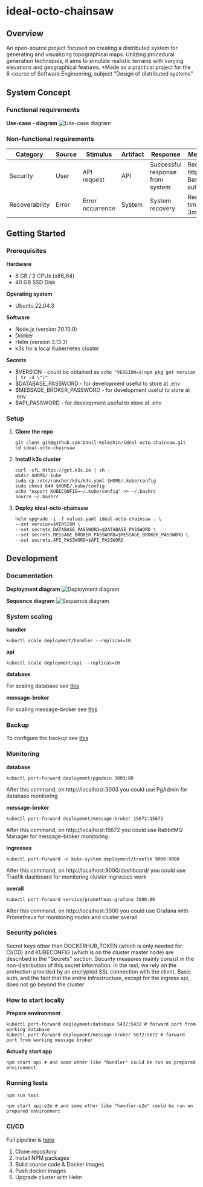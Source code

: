 # ideal-octo-chainsaw

## Overview
An open-source project focused on creating a distributed system for generating and visualizing topographical maps. Utilizing procedural generation techniques, it aims to simulate realistic terrains with varying elevations and geographical features.
*Made as a practical project for the 6-course of Software Engineering, subject "Design of distributed systems"

## System Concept
### Functional requirements
**Use-case - diagram**
![Use-case diagram](/docs/use-case.svg)

### Non-functional requirements
Category | Source | Stimulus | Artifact | Response | Measure
-|-|-|-|-|-
Security | User | API request | API | Successful response from system | Required https and Basic auth
Recoverability | Error | Error occurrence | System | System recovery | Recovery time < 3m

## Getting Started
### Prerequisites
**Hardware**
- 8 GB / 2 CPUs (x86_64)
- 40 GB SSD Disk

**Operating system**
- Ubuntu 22.04.3

**Software**
- Node.js (version 20.10.0)
- Docker
- Helm (version 3.13.3)
- k3s for a local Kubernetes cluster

**Secrets**
- \$VERSION - could be obtained as `echo "VERSION=$(npm pkg get version | tr -d \")"`
- \$DATABASE_PASSWORD - for development useful to store at .env 
- \$MESSAGE_BROKER_PASSWORD - for development useful to store at .env 
- \$API_PASSWORD - for development useful to store at .env 

### Setup
1. **Clone the repo**
   ```
   git clone git@github.com:Danil-Kolmahin/ideal-octo-chainsaw.git
   cd ideal-octo-chainsaw
   ```

2. **Install k3s cluster**
   ```
   curl -sfL https://get.k3s.io | sh -
   mkdir $HOME/.kube  
   sudo cp /etc/rancher/k3s/k3s.yaml $HOME/.kube/config  
   sudo chmod 644 $HOME/.kube/config
   echo "export KUBECONFIG=~/.kube/config" >> ~/.bashrc
   source ~/.bashrc
   ```

3. **Deploy ideal-octo-chainsaw**
   ```
   helm upgrade -i -f values.yaml ideal-octo-chainsaw . \
   --set version=$VERSION \
   --set secrets.DATABASE_PASSWORD=$DATABASE_PASSWORD \
   --set secrets.MESSAGE_BROKER_PASSWORD=$MESSAGE_BROKER_PASSWORD \
   --set secrets.API_PASSWORD=$API_PASSWORD
   ```

## Development
### Documentation
**Deployment diagram**
![Deployment diagram](/docs/deployment.svg)

**Sequence diagram**
![Sequence diagram](/docs/sequence.svg)

### System scaling
**handler**
```
kubectl scale deployment/handler --replicas=10
```

**api**
```
kubectl scale deployment/api --replicas=10
```

**database**

For scaling database see [this](https://www.postgresql.org/docs/current/runtime-config-replication.html)

**message-broker**

For scaling message-broker see [this](https://www.rabbitmq.com/ha.html)

### Backup
To configure the backup see [this](https://kubernetes.io/docs/concepts/storage/volume-snapshots/)

### Monitoring
**database**
```
kubectl port-forward deployment/pgadmin 3003:80
```
After this command, on http://localhost:3003 you could use PgAdmin for database monitoring

**message-broker**
```
kubectl port-forward deployment/message-broker 15672:15672
```
After this command, on http://localhost:15672 you could use RabbitMQ Manager for message-broker monitoring

**ingresses**
```
kubectl port-forward -n kube-system deployment/traefik 9000:9000
```
After this command, on http://localhost:9000/dashboard/ you could use Traefik dashboard for monitoring cluster ingresses work

**overall**
```
kubectl port-forward service/prometheus-grafana 3000:80
```
After this command, on http://localhost:3000 you could use Grafana with Prometheus for monitoring nodes and cluster overall

### Security policies
Secret keys other than DOCKERHUB_TOKEN (which is only needed for CI/CD) and KUBECONFIG (which is on the cluster master node) are described in the "Secrets" section. Security measures mainly consist in the non-distribution of this secret information. In the rest, we rely on the protection provided by an encrypted SSL connection with the client, Basic auth, and the fact that the entire infrastructure, except for the ingress api, does not go beyond the cluster

### How to start locally
**Prepare environment**
```
kubectl port-forward deployment/database 5432:5432 # forward port from working database
kubectl port-forward deployment/message-broker 5672:5672 # forward port from working message broker
```
**Actually start app**
```
npm start api # and some other like "handler" could be run on prepared environment
```

### Running tests
```
npm run test
```
```
npm start api-e2e # and some other like "handler-e2e" could be run on prepared environment
```

### CI/CD
Full pipeline is [here](.github/workflows/ci-cd.yml)
1. Clone repository
2. Install NPM packages
3. Build source code & Docker images
4. Push docker images
5. Upgrade cluster with Helm
